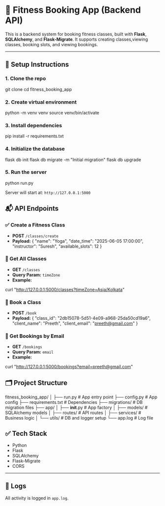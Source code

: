 # 🧘 Fitness Booking App (Backend API)

This is a backend system for booking fitness classes, built with **Flask**, **SQLAlchemy**, and **Flask-Migrate**. It supports creating classes,viewing classes, booking slots, and viewing bookings.

---

## 🚀 Setup Instructions

### 1. Clone the repo

git clone <repo-url>
cd fitness_booking_app

### 2. Create virtual environment

python -m venv venv
source venv/bin/activate

### 3. Install dependencies

pip install -r requirements.txt

### 4. Initialize the database

flask db init
flask db migrate -m "Initial migration"
flask db upgrade

### 5. Run the server

python run.py

Server will start at: `http://127.0.0.1:5000`

## 📬 API Endpoints

### ✅ Create a Fitness Class
- **POST** `/classes/create`
- **Payload:**
{
  "name": "Yoga",
  "date_time": "2025-06-05 17:00:00",
  "instructor": "Suresh",
  "available_slots": 12
}

### 📅 Get All Classes
- **GET** `/classes`
- **Query Param:** `timeZone`
- **Example:**
  
curl "http://127.0.0.1:5000/classes?timeZone=Asia/Kolkata"

### 📝 Book a Class
- **POST** `/book`
- **Payload:**
{
  "class_id": "2db15078-5d51-4e09-a968-25da50cd19a6",
  "client_name": "Preeth",
  "client_email": "preeth@gmail.com"
}

### 📄 Get Bookings by Email
- **GET** `/bookings`
- **Query Param:** `email`
- **Example:**
  
curl "http://127.0.0.1:5000/bookings?email=preeth@gmail.com"

## 🗂️ Project Structure

fitness_booking_app/
│
├── run.py            # App entry point
├── config.py         # App config
├── requirements.txt  # Dependencies
├── migrations/       # DB migration files
├── app/
│   ├── __init__.py       # App factory
│   ├── models/           # SQLAlchemy models
│   ├── routes/           # API routes
│   ├── services/         # Business logic
│   └── utils/            # DB and logger setup
└── app.log           # Log file

## ✅ Tech Stack

- Python
- Flask
- SQLAlchemy
- Flask-Migrate
- CORS

---

## 📝 Logs

All activity is logged in `app.log`.